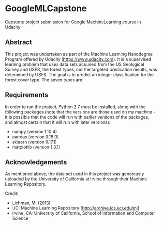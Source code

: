 # GoogleMLCapstone
Capstone project submission for Google MachineLearning course in Udacity

## Abstract
This project was undertaken as part of the Machine Learning Nanodegree Program
offered by Udacity (https://www.udacity.com).  It is a supervised learning problem
that uses data sets acquired from the US Geological Survey 
and USFS, the forest types, our the targeted predication results, was determined by USFS. 
The goal is to predict an integer classification for the forest cover type. The seven types are:


## Requirements
In order to run the project, Python 2.7 must be installed, along with the following
packages (note that the versions are those used on my machine - it is possible that
the code will run with earlier versions of the packages, and almost certain that it
will run with later versions):
* numpy (version 1.10.4)
* pandas (version 0.18.0)
* sklearn (version 0.17.1)
* matplotlib (version 1.3.1)

## Acknowledgements
As mentioned above, the data set used in this project was generously uploaded by
the University of California at Irvine through their Machine Learning Repository.

Credit: 
* Lichman, M. (2013). 
* UCI Machine Learning Repository [http://archive.ics.uci.edu/ml]
* Irvine, CA: University of California, School of Information and Computer Science
